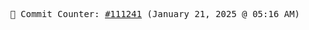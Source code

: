 <p align="center">
    <samp>
        📮 Commit Counter: <a href="https://github.com/Javascript-void0/Javascript-void0/commits/main">#111241</a> (January 21, 2025 @ 05:16 AM)
    </samp>
</p>